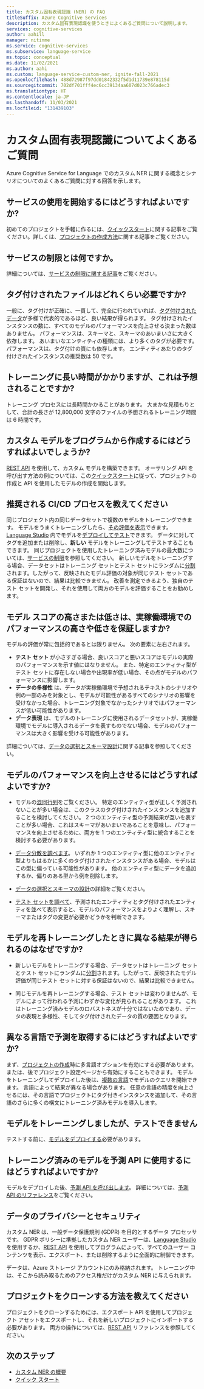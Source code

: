 ```yaml
---
title: カスタム固有表現認識 (NER) の FAQ
titleSuffix: Azure Cognitive Services
description: カスタム固有表現認識を使うときによくあるご質問について説明します。
services: cognitive-services
author: aahill
manager: nitinme
ms.service: cognitive-services
ms.subservice: language-service
ms.topic: conceptual
ms.date: 11/02/2021
ms.author: aahi
ms.custom: language-service-custom-ner, ignite-fall-2021
ms.openlocfilehash: 488d72987f97dd01842332f5d1d11739e878115d
ms.sourcegitcommit: 702df701fff4ec6cc39134aa607d023c766adec3
ms.translationtype: HT
ms.contentlocale: ja-JP
ms.lasthandoff: 11/03/2021
ms.locfileid: "131439103"
---
```

# <a name="frequently-asked-questions-for-custom-named-entity-recognition"></a>カスタム固有表現認識についてよくあるご質問

Azure Cognitive Service for Language でのカスタム NER に関する概念とシナリオについてのよくあるご質問に対する回答を示します。

## <a name="how-do-i-get-started-with-the-service"></a>サービスの使用を開始するにはどうすればよいですか?

初めてのプロジェクトを手軽に作るには、[クイックスタート](./quickstart.md)に関する記事をご覧ください。詳しくは、[プロジェクトの作成方法](how-to/create-project.md)に関する記事をご覧ください。

## <a name="what-are-the-service-limits"></a>サービスの制限とは何ですか。

詳細については、[サービスの制限に関する記事](service-limits.md)をご覧ください。

## <a name="how-many-tagged-files-are-needed"></a>タグ付けされたファイルはどれくらい必要ですか?

一般に、タグ付けが正確に、一貫して、完全に行われていれば、[タグ付けされたデータ](how-to/tag-data.md)が多様で代表的であるほど、良い結果が得られます。 タグ付けされたインスタンスの数に、すべてのモデルのパフォーマンスを向上させる決まった数はありません。 パフォーマンスは、スキーマと、スキーマのあいまいさに大きく依存します。 あいまいなエンティティの種類には、より多くのタグが必要です。 パフォーマンスは、タグ付けの質にも依存します。 エンティティあたりのタグ付けされたインスタンスの推奨数は 50 です。

## <a name="training-is-taking-a-long-time-is-this-expected"></a>トレーニングに長い時間がかかりますが、これは予想されることですか?

トレーニング プロセスには長時間かかることがあります。 大まかな見積もりとして、合計の長さが 12,800,000 文字のファイルの予想されるトレーニング時間は 6 時間です。

## <a name="how-do-i-build-my-custom-model-programmatically"></a>カスタム モデルをプログラムから作成するにはどうすればよいでしょうか?

[REST API](https://aka.ms/ct-authoring-swagger) を使用して、カスタム モデルを構築できます。 オーサリング API を呼び出す方法の例については、この[クイックスタート](quickstart.md?pivots=rest-api)に従って、プロジェクトの作成と API を使用したモデルの作成を開始します。

## <a name="what-is-the-recommended-cicd-process"></a>推奨される CI/CD プロセスを教えてください

同じプロジェクト内の同じデータセットで複数のモデルをトレーニングできます。 モデルをうまくトレーニングしたら、[その評価を表示](how-to/view-model-evaluation.md)できます。 [Language Studio](https://aka.ms/languageStudio) 内でモデルを[デプロイしてテスト](quickstart.md#deploy-your-model)できます。 データに対してタグを追加または削除し、**新しい** モデルをトレーニングしてテストすることもできます。 同じプロジェクトを使用したトレーニング済みモデルの最大数については、[サービスの制限](service-limits.md)を参照してください。 新しいモデルをトレーニングする場合、データセットはトレーニング セットとテスト セットにランダムに[分割](how-to/train-model.md#data-split)されます。したがって、反映されたモデル評価の対象が同じテスト セットである保証はないので、結果は比較できません。 改善を測定できるよう、独自のテスト セットを開発し、それを使用して両方のモデルを評価することをお勧めします。

## <a name="does-a-low-or-high-model-score-guarantee-bad-or-good-performance-in-production"></a>モデル スコアの高さまたは低さは、実稼働環境でのパフォーマンスの高さや低さを保証しますか?

モデルの評価が常に包括的であるとは限りません。 次の要素に左右されます。
* **テスト セット** が小さすぎる場合、良いスコアと悪いスコアはモデルの実際のパフォーマンスを示す値にはなりません。 また、特定のエンティティ型がテスト セットに存在しない場合や出現率が低い場合、その点がモデルのパフォーマンスに影響します。
* **データの多様性** は、データが実稼働環境で予想されるテキストのシナリオや例の一部のみを対象とし、モデルが可能性があるすべてのシナリオの影響を受けなかった場合、トレーニング対象でなかったシナリオではパフォーマンスが低い可能性があります。
* **データ表現** は、モデルのトレーニングに使用されるデータセットが、実稼働環境でモデルに導入されるデータを表すものでない場合、モデルのパフォーマンスは大きく影響を受ける可能性があります。

詳細については、[データの選択とスキーマ設計](how-to/design-schema.md)に関する記事を参照してください。

## <a name="how-do-i-improve-model-performance"></a>モデルのパフォーマンスを向上させるにはどうすればよいですか?

* モデルの[混同行列](how-to/view-model-evaluation.md)をご覧ください。 特定のエンティティ型が正しく予測されないことが多い場合は、このクラスのタグ付けされたインスタンスを追加することを検討してください。 2 つのエンティティ型の予測結果が互いを表すことが多い場合、これはスキーマがあいまいであることを意味し、パフォーマンスを向上させるために、両方を 1 つのエンティティ型に統合することを検討する必要があります。

* [データ分散を調べます](how-to/improve-model.md#examine-data-distribution)。 いずれか 1 つのエンティティ型に他のエンティティ型よりもはるかに多くのタグ付けされたインスタンスがある場合、モデルはこの型に偏っている可能性があります。 他のエンティティ型にデータを追加するか、偏りのある型から例を削除します。

* [データの選択とスキーマの設計](how-to/design-schema.md)の詳細をご覧ください。

* [テスト セットを調べて](how-to/improve-model.md)、予測されたエンティティとタグ付けされたエンティティを並べて表示すると、モデルのパフォーマンスをよりよく理解し、スキーマまたはタグの変更が必要かどうかを判断できます。

## <a name="why-do-i-get-different-results-when-i-retrain-my-model"></a>モデルを再トレーニングしたときに異なる結果が得られるのはなぜですか?

* 新しいモデルをトレーニングする場合、データセットはトレーニング セットとテスト セットにランダムに[分割](how-to/train-model.md#data-split)されます。したがって、反映されたモデル評価が同じテスト セットに対する保証はないので、結果は比較できません。

* 同じモデルを再トレーニングする場合、テスト セットは変わりませんが、モデルによって行われる予測にわずかな変化が見られることがあります。 これはトレーニング済みモデルのロバストネスが十分ではないためであり、データの表現と多様性、そしてタグ付けされたデータの質の要因となります。

## <a name="how-do-i-get-predictions-in-different-languages"></a>異なる言語で予測を取得するにはどうすればよいですか?

まず、[プロジェクトの作成](how-to/create-project.md)時に多言語オプションを有効にする必要があります。または、後でプロジェクト設定ページから有効にすることもできます。 モデルをトレーニングしてデプロイした後は、[複数の言語](language-support.md#multiple-language-support)でモデルのクエリを開始できます。 言語によって結果が異なる場合があります。 任意の言語の精度を向上させるには、その言語でプロジェクトにタグ付きインスタンスを追加して、その言語のさらに多くの構文にトレーニング済みモデルを導入します。

## <a name="i-trained-my-model-but-i-cant-test-it"></a>モデルをトレーニングしましたが、テストできません

テストする前に、[モデルをデプロイする](quickstart.md#deploy-your-model)必要があります。 

## <a name="how-do-i-use-my-trained-model-for-the-prediction-api"></a>トレーニング済みのモデルを予測 API に使用するにはどうすればよいですか?

モデルをデプロイした後、[予測 API を呼び出します](how-to/call-api.md)。 詳細については、[予測 API のリファレンス](https://aka.ms/ct-runtime-swagger)をご覧ください。

## <a name="data-privacy-and-security"></a>データのプライバシーとセキュリティ

カスタム NER は、一般データ保護規則 (GDPR) を目的とするデータ プロセッサです。 GDPR ポリシーに準拠したカスタム NER ユーザーは、[Language Studio](https://aka.ms/languageStudio) を使用するか、[REST API](https://aka.ms/ct-authoring-swagger) を使用してプログラムによって、すべてのユーザー コンテンツを表示、エクスポート、または削除するように全面的に制御できます。

データは、Azure ストレージ アカウントにのみ格納されます。 トレーニング中は、そこから読み取るためのアクセス権だけがカスタム NER に与えられます。

## <a name="how-to-clone-my-project"></a>プロジェクトをクローンする方法を教えてください

プロジェクトをクローンするためには、エクスポート API  を使用してプロジェクト アセットをエクスポートし、それを新しいプロジェクトにインポートする必要があります。 両方の操作については、[REST API](https://aka.ms/ct-authoring-swagger) リファレンスを参照してください。

## <a name="next-steps"></a>次のステップ

* [カスタム NER の概要](overview.md)
* [クイック スタート](quickstart.md)
